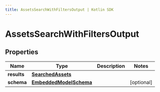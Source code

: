 ```yaml
---
title: AssetsSearchWithFiltersOutput | Kotlin SDK
---
```



# AssetsSearchWithFiltersOutput

## Properties
Name | Type | Description | Notes
------------ | ------------- | ------------- | -------------
**results** | [**SearchedAssets**](SearchedAssets) |  | 
**schema** | [**EmbeddedModelSchema**](EmbeddedModelSchema) |  |  [optional]




